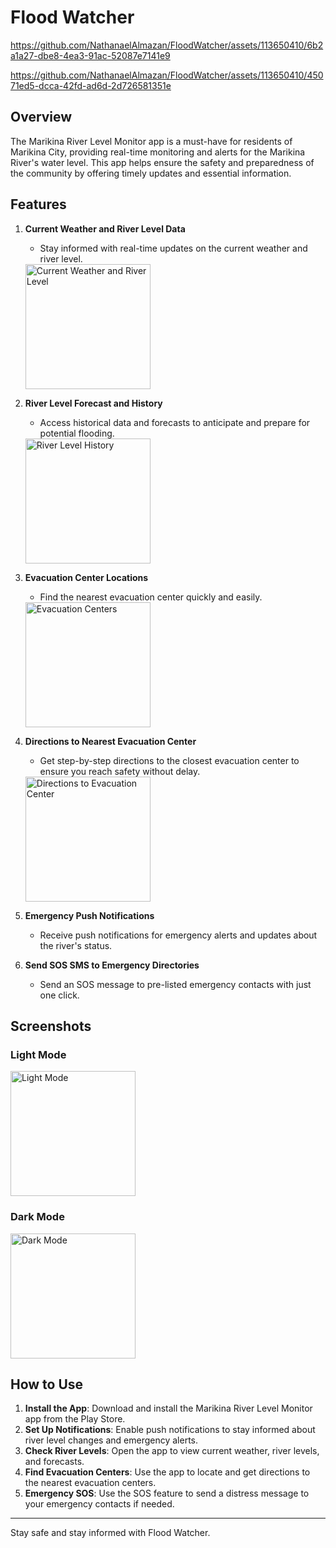 # Flood Watcher


https://github.com/NathanaelAlmazan/FloodWatcher/assets/113650410/6b2a1a27-dbe8-4ea3-91ac-52087e7141e9

https://github.com/NathanaelAlmazan/FloodWatcher/assets/113650410/45071ed5-dcca-42fd-ad6d-2d726581351e


## Overview
The Marikina River Level Monitor app is a must-have for residents of Marikina City, providing real-time monitoring and alerts for the Marikina River's water level. This app helps ensure the safety and preparedness of the community by offering timely updates and essential information.

## Features
1. **Current Weather and River Level Data**
   - Stay informed with real-time updates on the current weather and river level.
   <img alt="Current Weather and River Level" src="https://github.com/NathanaelAlmazan/FloodWatcher/blob/master/screenshots/demo_f.jpg" width="200" />

1. **River Level Forecast and History**
   - Access historical data and forecasts to anticipate and prepare for potential flooding.
   <img alt="River Level History" src="https://github.com/NathanaelAlmazan/FloodWatcher/blob/master/screenshots/demo_g.jpg" width="200" />

2. **Evacuation Center Locations**
   - Find the nearest evacuation center quickly and easily.
   <img alt="Evacuation Centers" src="https://github.com/NathanaelAlmazan/FloodWatcher/blob/master/screenshots/demo_c.jpg" width="200" />

3. **Directions to Nearest Evacuation Center**
   - Get step-by-step directions to the closest evacuation center to ensure you reach safety without delay.
   <img alt="Directions to Evacuation Center" src="https://github.com/NathanaelAlmazan/FloodWatcher/blob/master/screenshots/demo_h.PNG" width="200" />

4. **Emergency Push Notifications**
   - Receive push notifications for emergency alerts and updates about the river's status.

5. **Send SOS SMS to Emergency Directories**
   - Send an SOS message to pre-listed emergency contacts with just one click.

## Screenshots
### Light Mode
<img alt="Light Mode" src="https://github.com/NathanaelAlmazan/FloodWatcher/blob/master/screenshots/demo_c.jpg" width="200" />

### Dark Mode
<img alt="Dark Mode" src="https://github.com/NathanaelAlmazan/FloodWatcher/blob/master/screenshots/demo_d.jpg" width="200" />

## How to Use
1. **Install the App**: Download and install the Marikina River Level Monitor app from the Play Store.
2. **Set Up Notifications**: Enable push notifications to stay informed about river level changes and emergency alerts.
3. **Check River Levels**: Open the app to view current weather, river levels, and forecasts.
4. **Find Evacuation Centers**: Use the app to locate and get directions to the nearest evacuation centers.
5. **Emergency SOS**: Use the SOS feature to send a distress message to your emergency contacts if needed.

---

Stay safe and stay informed with Flood Watcher.
